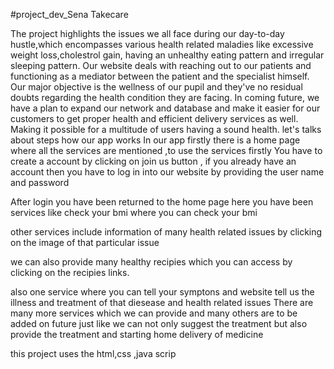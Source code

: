 #project_dev_Sena 
Takecare

The project highlights the issues we all face during our day-to-day hustle,which encompasses various health related maladies like excessive weight loss,cholestrol gain, having an unhealthy eating pattern and irregular sleeping pattern. Our website deals with reaching out to our patients and functioning as a mediator between the patient and the specialist himself. Our major objective is the wellness of our pupil and they've no  residual doubts regarding the health condition they are facing.
In coming future, we have a plan to expand our network and database and make it easier for our customers to get  proper health and  efficient delivery services as well.
Making it possible for a multitude of users having a sound health.
let's talks about steps how our app works 
In our app firstly there is a home page where all the services are mentioned ,to use the services firstly You have to create a account by clicking on join us button , if you already have an account then you have to log in into our website by providing the user name and password

After login you have been returned to the home page 
here you have been services like check your bmi where you can check your bmi

other services include information of many health related issues by clicking on the image of that particular issue 

we can also provide many healthy recipies which you can access by clicking on the recipies links.

also one service where you can tell your symptons and website tell us the illness and treatment of that diesease and health related issues 
There are many more services which we can provide and many others are to be added on future just like  we can not only suggest the treatment but also provide the treatment and starting home delivery of medicine  


this project uses the html,css ,java scrip
